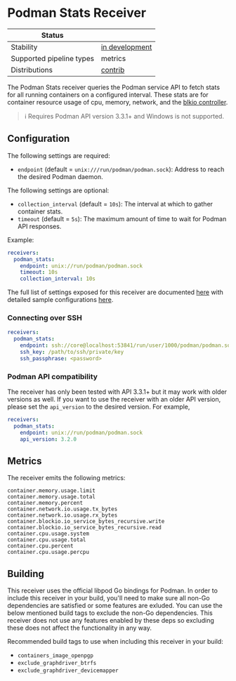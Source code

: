# Podman Stats Receiver

| Status                   |                   |
| ------------------------ |-------------------|
| Stability                | [in development]  |
| Supported pipeline types | metrics           |
| Distributions            | [contrib]         |

The Podman Stats receiver queries the Podman service API to fetch stats for all running containers 
on a configured interval.  These stats are for container
resource usage of cpu, memory, network, and the
[blkio controller](https://www.kernel.org/doc/Documentation/cgroup-v1/blkio-controller.txt).

> :information_source: Requires Podman API version 3.3.1+ and Windows is not supported.


## Configuration

The following settings are required:

- `endpoint` (default = `unix:///run/podman/podman.sock`): Address to reach the desired Podman daemon.

The following settings are optional:

- `collection_interval` (default = `10s`): The interval at which to gather container stats.
- `timeout` (default = `5s`): The maximum amount of time to wait for Podman API responses.

Example:

```yaml
receivers:
  podman_stats:
    endpoint: unix://run/podman/podman.sock
    timeout: 10s
    collection_interval: 10s
```

The full list of settings exposed for this receiver are documented [here](./config.go)
with detailed sample configurations [here](./testdata/config.yaml).

### Connecting over SSH

```yaml
receivers:
  podman_stats:
    endpoint: ssh://core@localhost:53841/run/user/1000/podman/podman.sock
    ssh_key: /path/to/ssh/private/key
    ssh_passphrase: <password>
```

### Podman API compatibility

The receiver has only been tested with API 3.3.1+ but it may work with older versions as well. If you want to use the
receiver with an older API version, please set the `api_version` to the desired version. For example,

```yaml
receivers:
  podman_stats:
    endpoint: unix://run/podman/podman.sock
    api_version: 3.2.0
```
## Metrics

The receiver emits the following metrics:

	container.memory.usage.limit
	container.memory.usage.total
	container.memory.percent
	container.network.io.usage.tx_bytes
	container.network.io.usage.rx_bytes
	container.blockio.io_service_bytes_recursive.write
	container.blockio.io_service_bytes_recursive.read
	container.cpu.usage.system
	container.cpu.usage.total
	container.cpu.percent
	container.cpu.usage.percpu

## Building

This receiver uses the official libpod Go bindings for Podman. In order to include
this receiver in your build, you'll need to make sure all non-Go dependencies are
satisfied or some features are exluded. You can use the below mentioned build tags to
exclude the non-Go dependencies. This receiver does not use any features enabled
by these deps so excluding these does not affect the functionality in any way.

Recommended build tags to use when including this receiver in your build:

- `containers_image_openpgp`
- `exclude_graphdriver_btrfs`
- `exclude_graphdriver_devicemapper`

[in development]: https://github.com/open-telemetry/opentelemetry-collector#in-development
[contrib]: https://github.com/open-telemetry/opentelemetry-collector-releases/tree/main/distributions/otelcol-contrib
